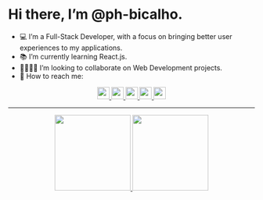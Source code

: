 # Hi there, I’m @ph-bicalho.
- 💻 I’m a Full-Stack Developer, with a focus on bringing better user experiences to my applications.
- 📚 I’m currently learning React.js.
- 👨‍👩‍👧‍👧 I’m looking to collaborate on Web Development projects.
- 🧧 How to reach me:
<div align= "center">
 <a href="https://t.me/ph_bicalho" target="_blank"><img height= "25px" src= "https://img.shields.io/badge/Telegram-2CA5E0?style=for-the-badge&logo=telegram&logoColor=white"
 </a>
 <a href="https://www.instagram.com/ph.bicalho/" target="_blank"><img height= "25px" src= "https://img.shields.io/badge/Instagram-E4405F?style=for-the-badge&logo=instagram&logoColor=white"</a>
 <a href="https://www.linkedin.com/in/ph-bicalho" target="_blank"><img height= "25px" src= "https://img.shields.io/badge/LinkedIn-0077B5?style=for-the-badge&logo=linkedin&logoColor=white"</a>
 <a href="https://discord.com/channels/@ph-bicalho"><img height= "25px" src= "https://img.shields.io/badge/Discord-7289DA?style=for-the-badge&logo=discord&logoColor=white"</a>
 <a href="mailto:dev.pedrobicalho@gmail.com"><img height= "25px" src= "https://img.shields.io/badge/Gmail-D14836?style=for-the-badge&logo=gmail&logoColor=white"</a>
<div>
<hr>
      
<div align="center">
  <a href="github.com/ph-bicalho">
  <img height="155px" src="https://github-readme-stats.vercel.app/api?username=ph-bicalho&show_icons=true&theme=dark"></img>
  <img height="155px" src="https://github-readme-stats.vercel.app/api/top-langs/?username=ph-bicalho&layout=compact&theme=dark"></img>
  </a>
</div>

